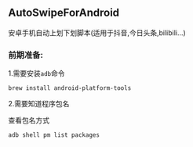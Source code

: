 ## AutoSwipeForAndroid


安卓手机自动上划下划脚本(适用于抖音,今日头条,bilibili...)

### 前期准备:
1.需要安装`adb`命令
``` shell
brew install android-platform-tools
```
2.需要知道程序包名

查看包名方式
``` shell
adb shell pm list packages
```
